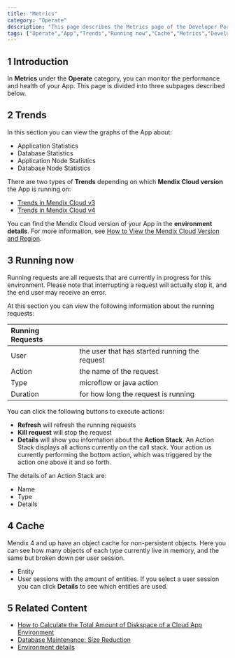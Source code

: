 ```yaml
---
title: "Metrics"
category: "Operate"
description: "This page describes the Metrics page of the Developer Portal."
tags: ["Operate","App","Trends","Running now","Cache","Metrics","Developer Portal"]
---
```


## 1  Introduction

In **Metrics** under the **Operate** category, you can monitor the performance and health of your App. This page is divided into three subpages described below.

## 2 Trends

In this section you can view the graphs of the App about:

*   Application Statistics 
*   Database Statistics
*   Application Node Statistics
*   Database Node Statistics

There are two types of **Trends** depending on which **Mendix Cloud version** the App is running on:

*   [Trends in Mendix Cloud v3](/developerportal/operate/trends)
*   [Trends in Mendix Cloud v4](/developerportal/operate/trends-v4)

You can find the Mendix Cloud version of your App in the **environment details**. 
For more information, see [How to View the Mendix Cloud Version and Region](/developerportal/howto/cloud-version-region).

## 3 Running now

Running requests are all requests that are currently in progress for this environment. Please note that interrupting a request will actually stop it, and the end user may receive an error.

At this section you can view the following information about the running requests:

Running Requests | | 
:---|:---|
User | the user that has started running the request
Action | the name of the request
Type | microflow or java action
Duration | for how long the request is running

You can click the following buttons to execute actions:

*   **Refresh** will refresh the running requests
*   **Kill request** will stop the request
*   **Details** will show you information about the **Action Stack**. An Action Stack displays all actions currently on the call stack. Your action us currently performing the bottom action, which was triggered by the action one above it and so forth. 

The details of an Action Stack are:

*   Name
*   Type
*   Details

## 4 Cache

Mendix 4 and up have an object cache for non-persistent objects. Here you can see how many objects of each type currently live in memory, and the same but broken down per user session.

*   Entity
*   User sessions with the amount of entities. If you select a user session you can click **Details** to see which entities are used.


## 5 Related Content

* [How to Calculate the Total Amount of Diskspace of a Cloud App Environment](/howtogeneral/support/how-to-calculate-diskspace-of-a-cloud-app-environment)
* [Database Maintenance: Size Reduction](/howtogeneral/support/database-maintenance-size-reduction)
* [Environment details](/developerportal/deploy/environments-details)
